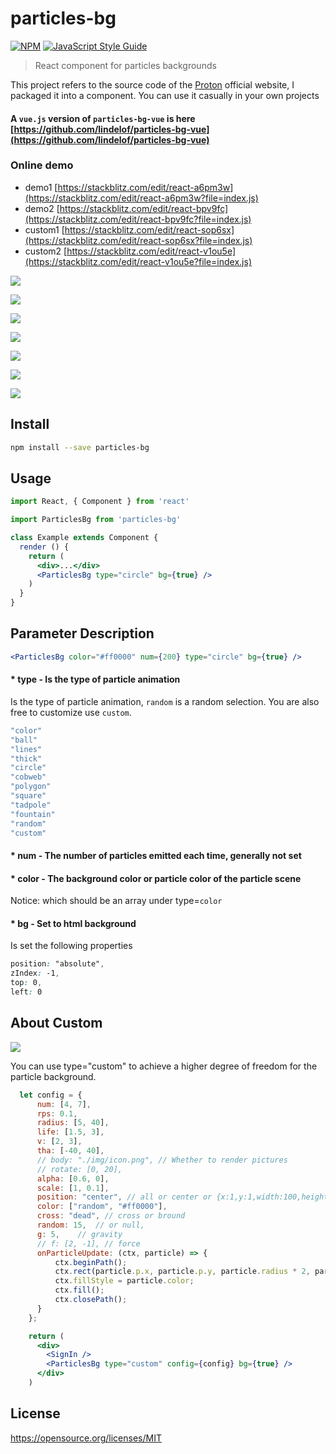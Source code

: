 # particles-bg

[![NPM](https://img.shields.io/npm/v/particles-bg.svg)](https://www.npmjs.com/package/particles-bg) [![JavaScript Style Guide](https://img.shields.io/badge/code_style-standard-brightgreen.svg)](https://standardjs.com)

> React component for particles backgrounds

This project refers to the source code of the [Proton](https://github.com/a-jie/Proton) official website, I packaged it into a component. You can use it casually in your own projects

#### A `vue.js` version of `particles-bg-vue` is here [https://github.com/lindelof/particles-bg-vue](https://github.com/lindelof/particles-bg-vue)

### Online demo
* demo1 [https://stackblitz.com/edit/react-a6pm3w](https://stackblitz.com/edit/react-a6pm3w?file=index.js)
* demo2 [https://stackblitz.com/edit/react-bpv9fc](https://stackblitz.com/edit/react-bpv9fc?file=index.js)
* custom1 [https://stackblitz.com/edit/react-sop6sx](https://stackblitz.com/edit/react-sop6sx?file=index.js)
* custom2 [https://stackblitz.com/edit/react-v1ou5e](https://stackblitz.com/edit/react-v1ou5e?file=index.js)

![](https://github.com/lindelof/particles-bg/blob/master/image/01.jpg?raw=true)

![](https://github.com/lindelof/particles-bg/blob/master/image/02.jpg?raw=true)

![](https://github.com/lindelof/particles-bg/blob/master/image/03.jpg?raw=true)

![](https://github.com/lindelof/particles-bg/blob/master/image/04.jpg?raw=true)

![](https://github.com/lindelof/particles-bg/blob/master/image/05.jpg?raw=true)

![](https://github.com/lindelof/particles-bg/blob/master/image/06.jpg?raw=true)

![](https://github.com/lindelof/particles-bg/blob/master/image/07.jpg?raw=true)

## Install

```bash
npm install --save particles-bg
```

## Usage

```jsx
import React, { Component } from 'react'

import ParticlesBg from 'particles-bg'

class Example extends Component {
  render () {
    return (
      <div>...</div>
      <ParticlesBg type="circle" bg={true} />
    )
  }
}
```

## Parameter Description
```jsx
<ParticlesBg color="#ff0000" num={200} type="circle" bg={true} />
```
#### * type - Is the type of particle animation
Is the type of particle animation, `random` is a random selection. You are also free to customize use `custom`.

```js
"color"
"ball"
"lines"
"thick"
"circle"
"cobweb"
"polygon"
"square"
"tadpole"
"fountain"
"random"
"custom"
```

#### * num - The number of particles emitted each time, generally not set

#### * color - The background color or particle color of the particle scene
Notice: which should be an array under type=`color`

#### * bg - Set to html background
Is set the following properties
```css
position: "absolute",
zIndex: -1,
top: 0,
left: 0
```

## About Custom

![](https://github.com/lindelof/particles-bg/blob/master/image/08.jpg?raw=true)

You can use type="custom" to achieve a higher degree of freedom for the particle background.

```jsx
  let config = {
      num: [4, 7],
      rps: 0.1,
      radius: [5, 40],
      life: [1.5, 3],
      v: [2, 3],
      tha: [-40, 40],
      // body: "./img/icon.png", // Whether to render pictures
      // rotate: [0, 20],
      alpha: [0.6, 0],
      scale: [1, 0.1],
      position: "center", // all or center or {x:1,y:1,width:100,height:100}
      color: ["random", "#ff0000"],
      cross: "dead", // cross or bround
      random: 15,  // or null,
      g: 5,    // gravity
      // f: [2, -1], // force
      onParticleUpdate: (ctx, particle) => {
          ctx.beginPath();
          ctx.rect(particle.p.x, particle.p.y, particle.radius * 2, particle.radius * 2);
          ctx.fillStyle = particle.color;
          ctx.fill();
          ctx.closePath();
      }
    };

    return (
      <div>
        <SignIn />
        <ParticlesBg type="custom" config={config} bg={true} />
      </div>
    )
```

## License

https://opensource.org/licenses/MIT

